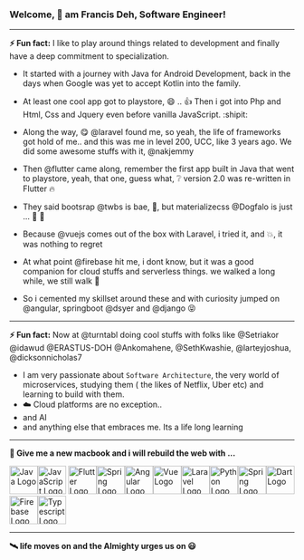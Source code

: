 ### Welcome, 👋 am Francis Deh, Software Engineer!
---
**⚡ Fun fact:** I like to play around things related to development and finally have a deep commitment to specialization.

- It started with a journey with Java for Android Development, back in the days when Google was yet to accept Kotlin into the family.

- At least one cool app got to playstore, 😄 .. :+1:
Then i got into Php and  Html, Css and Jquery even before vanilla JavaScript. :shipit:

- Along the way, 😋 @laravel found me, so yeah, the life of frameworks got hold of me.. and this was me in level 200, UCC, like 3 years ago.
We did some awesome stuffs with it, @nakjemmy
- Then @flutter came along, remember the first app built in Java that went to playstore, yeah, that one, guess what, ❔ version 2.0 was re-written in Flutter 🔥

- They said bootsrap @twbs is bae, 🤝, but materializecss @Dogfalo is just ... 🚶 🤭
- Because @vuejs comes out of the box with Laravel, i tried it, and 💥, it was nothing to regret
- At what point @firebase hit me, i dont know, but it was a good companion for cloud stuffs and serverless things. we walked a long while, we still walk 🚶

- So i cemented my skillset around these and with curiosity jumped on @angular, springboot @dsyer and @django 😝
---
**⚡ Fun fact:** Now at @turntabl doing cool stuffs with folks like @Setriakor @idawud @ERASTUS-DOH @Ankomahene, @SethKwashie, @larteyjoshua, @dicksonnicholas7

- I am very passionate about `Software Architecture`, the very world of microservices, studying them ( the likes of Netflix, Uber etc) and learning to build with them. 
- ☁️ Cloud platforms are no exception..
- and AI
- and anything else that embraces me. Its a life long learning
---

**🧰 Give me a new macbook and i will rebuild the web with ...**

<img src="https://cdn.worldvectorlogo.com/logos/java-4.svg" alt="Java Logo" width="50" height="50"/><img src="https://cdn.worldvectorlogo.com/logos/javascript.svg" alt="JavaScript Logo" width="50" height="50"/> <img src="https://cdn.worldvectorlogo.com/logos/flutter.svg" alt="Flutter Logo" width="50" height="50"/><img src="https://cdn.worldvectorlogo.com/logos/spring-3.svg" alt="Spring Logo" width="50" height="50"/><img src="https://cdn.worldvectorlogo.com/logos/angular-icon-1.svg" alt="Angular Logo" width="50" height="50"/><img src="https://cdn.worldvectorlogo.com/logos/vue-9.svg" alt="Vue Logo" width="50" height="50"/><img src="https://cdn.worldvectorlogo.com/logos/laravel-2.svg" alt="Laravel Logo" width="50" height="50"/><img src="https://cdn.worldvectorlogo.com/logos/python-5.svg" alt="Python Logo" width="50" height="50"/><img src="https://cdn.worldvectorlogo.com/logos/django.svg" alt="Spring Logo" width="50" height="50"/><img src="https://cdn.worldvectorlogo.com/logos/dart.svg" alt="Dart Logo" width="50" height="50"/><img src="https://cdn.worldvectorlogo.com/logos/firebase-1.svg" alt="Firebase Logo" width="50" height="50"/><img src="https://cdn.worldvectorlogo.com/logos/typescript.svg" alt="Typescript Logo" width="50" height="50"/>


---
**🛰️ life moves on and the Almighty urges us on 😃**
<!--
**FrancisDeh/FrancisDeh** is a ✨ _special_ ✨ repository because its `README.md` (this file) appears on your GitHub profile.

Here are some ideas to get you started:

- 🔭 I’m currently working on ...
- 🌱 I’m currently learning ...
- 👯 I’m looking to collaborate on ...
- 🤔 I’m looking for help with ...
- 💬 Ask me about ...
- 📫 How to reach me: ...
- 😄 Pronouns: ...
- ⚡ Fun fact: ...
-->
